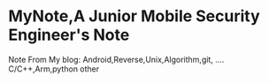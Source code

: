 # MyNote,A Junior Mobile Security Engineer's Note
Note From My blog:
Android,Reverse,Unix,Algorithm,git, ....
C/C++,Arm,python
other

